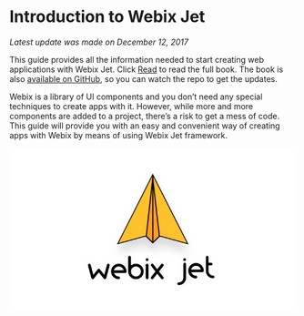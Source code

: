 Introduction to Webix Jet
=======

*Latest update was made on December 12, 2017*

This guide provides all the information needed to start creating web applications with Webix Jet. Click <a href='https://webix.gitbooks.io/webix-jet/'>Read</a> to read the full book. The book is also [available on GitHub](https://github.com/webix-hub/gitbook-webix-jet), so you can watch the repo to get the updates.

Webix is a library of UI components and you don’t need any special techniques to create apps with it. However, while more and more components are added to a project, there’s a risk to get a mess of code. This guide will provide you with an easy and convenient way of creating apps with Webix by means of using Webix Jet framework.

![webix jet gitbook cover](cover.jpg)